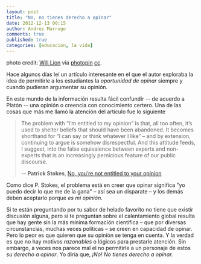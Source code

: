 ```yaml
---
layout: post
title: "No, no tienes derecho a opinar"
date: 2012-12-13 00:15
author: Andres Marrugo
comments: true
published: true
categories: [educación, la vida]
---
```


<div class="aic" style="width:500px"><img src="http://d.pr/i/79mZ+" alt=""><br>
photo credit: <a href="http://www.flickr.com/photos/will-lion/3133604390/">Will Lion</a> via <a href="http://photopin.com">photopin</a> <a href="http://creativecommons.org/licenses/by-nc-nd/2.0/">cc</a>.</div>


Hace algunos días leí un artículo interesante en el que el autor exploraba la idea de permitirle a los estudiantes la *oportunidad de opinar* siempre y cuando pudieran argumentar su opinión. 

En este mundo de la información resulta fácil confundir -- de acuerdo a Platón -- una opinión o creencia con conocimiento certero. Una de las cosas que más me llamó la atención del artículo fue lo siguiente

<!--more-->

>The problem with “I’m entitled to my opinion” is that, all too often, it’s used to shelter beliefs that should have been abandoned. It becomes shorthand for “I can say or think whatever I like” – and by extension, continuing to argue is somehow disrespectful. And this attitude feeds, I suggest, into the false equivalence between experts and non-experts that is an increasingly pernicious feature of our public discourse.
>
> **-- Patrick Stokes**, [No, you’re not entitled to your opinion][edu]

Como dice P. Stokes, el problema está en creer que opinar significa "yo puedo decir lo que me de la gana" – así sea un disparate –  y los demás deben aceptarlo porque *es mi opinión*. 

Si te están preguntando por tu sabor de helado favorito no tiene que existir discusión alguna, pero si te preguntan sobre el calentamiento global resulta que hay gente sin la más mínima formación científica – que por diversas circunstancias, muchas veces políticas – se creen en capacidad de opinar. Pero lo peor es que quieren que su opinión se tenga en cuenta. Y la verdad es que no hay motivos *razonables* o lógicos para prestarle atención. Sin embargo, a veces nos parece mal el no permitirle a un personaje de estos *su derecho a opinar*. Yo diría que, *¡No! No tienes derecho a opinar.*



[edu]: http://theconversation.edu.au/no-youre-not-entitled-to-your-opinion-9978
